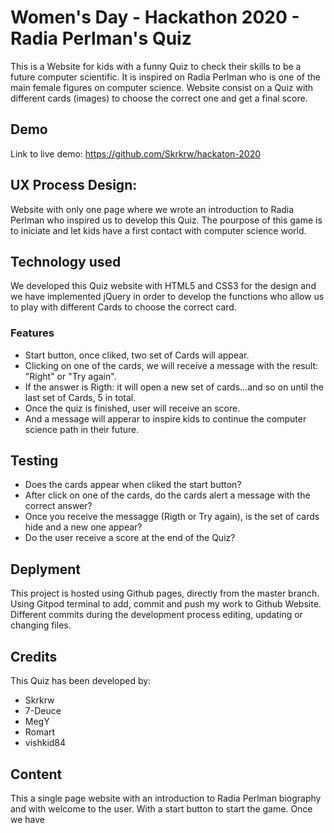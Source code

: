 # Women's Day - Hackathon 2020 - Radia Perlman's Quiz # 

This is a Website for kids with a funny Quiz to check their skills to be a future computer scientific.
It is inspired on Radia Perlman who is one of the main female figures on computer science.
Website consist on a Quiz with different cards (images) to choose the correct one and get a final score.

## Demo ##
Link to live demo: https://github.com/Skrkrw/hackaton-2020

## UX Process Design: ##
Website with only one page where we wrote an introduction to Radia Perlman who inspired us to develop this Quiz. 
The pourpose of this game is to iniciate and let kids have a first contact with computer science world.

## Technology used ##
We developed this Quiz website with HTML5 and CSS3 for the design and we have implemented jQuery in order to develop 
the functions who allow us to play with different Cards to choose the correct card.

### Features ###
- Start button, once cliked, two set of Cards will appear. 
- Clicking on one of the cards, we will receive a message with the result: "Right" or "Try again".
- If the answer is Rigth: it will open a new set of cards...and so on until the last set of Cards, 5 in total. 
- Once the quiz is finished, user will receive an score. 
- And a message will apperar to inspire kids to continue the computer science path in their future.
## Testing ##
- Does the cards appear when cliked the start button?
- After click on one of the cards, do the cards alert a message with the correct answer?
- Once you receive the messagge (Rigth or Try again), is the set of cards hide and a new one appear?
- Do the user receive a score at the end of the Quiz?

## Deplyment ##
This project is hosted using Github pages, directly from the master branch. 
Using Gitpod terminal to add, commit and push my work to Github Website. Different commits during the development process editing, updating or changing files. 

## Credits ##
This Quiz has been developed by:
- Skrkrw 
- 7-Deuce
- MegY
- Romart
- vishkid84


## Content ##

This a single page website with an introduction to Radia Perlman biography and with welcome to the user.
With a start button to start the game. 
Once we have  








